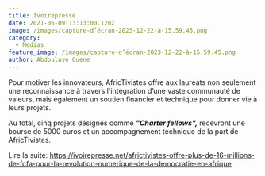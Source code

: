 ```yaml
---
title: Ivoirepresse
date: 2021-06-09T13:13:00.120Z
image: /images/capture-d’écran-2023-12-22-à-15.59.45.png
category:
  - Medias
feature_image: /images/capture-d’écran-2023-12-22-à-15.59.45.png
author: Abdoulaye Guene
---
```

Pour motiver les innovateurs, AfricTivistes offre aux lauréats non seulement une reconnaissance à travers l'intégration d’une vaste communauté de valeurs, mais également un soutien financier et technique pour donner vie à leurs projets.

Au total, cinq projets désignés comme ***"Charter fellows",*** recevront une bourse de 5000 euros et un accompagnement technique de la part de AfricTivistes.

Lire la suite: https://ivoirepresse.net/africtivistes-offre-plus-de-16-millions-de-fcfa-pour-la-revolution-numerique-de-la-democratie-en-afrique